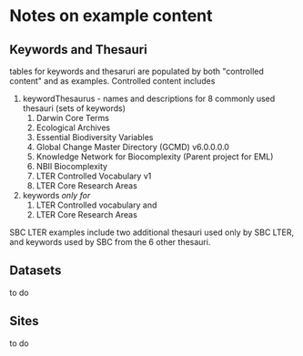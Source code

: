 # Notes on example content


## Keywords and Thesauri
tables for keywords and thesaruri are populated by both "controlled content" and as examples.
Controlled content includes 

 1. keywordThesaurus - names and descriptions for 8 commonly used thesauri (sets of keywords)
    1. Darwin Core Terms
    1. Ecological Archives
    1. Essential Biodiversity Variables
    1. Global Change Master Directory (GCMD) v6.0.0.0.0	
    1. Knowledge Network for Biocomplexity (Parent project for EML)
    1. NBII Biocomplexity
    1. LTER Controlled Vocabulary v1
    1. LTER Core Research Areas
 1. keywords *only for*
    1.  LTER Controlled vocabulary and 
    1. LTER Core Research Areas 
        
SBC LTER examples include two additional thesauri used only by SBC LTER, and keywords used by 
SBC from the 6 other thesauri.


## Datasets
to do


## Sites
to do







        
        
